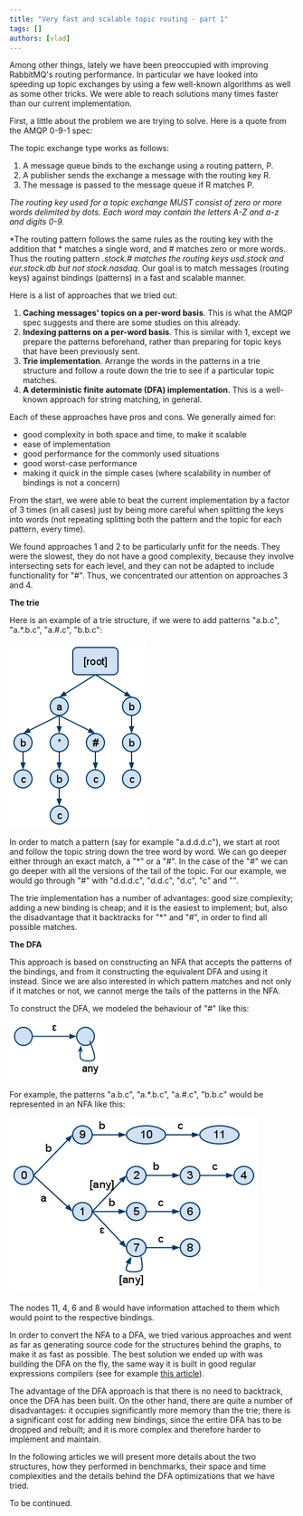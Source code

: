 ```yaml
---
title: "Very fast and scalable topic routing - part 1"
tags: []
authors: [vlad]
---
```


Among other things, lately we have been preoccupied with improving RabbitMQ's routing performance. In particular we have looked into speeding up topic exchanges by using a few well-known algorithms as well as some other tricks. We were able to reach solutions many times faster than our current implementation.

<!-- truncate -->

First, a little about the problem we are trying to solve. Here is a quote from the AMQP 0-9-1 spec:

The topic exchange type works as follows:

1. A message queue binds to the exchange using a routing pattern, P.
1. A publisher sends the exchange a message with the routing key R.
1. The message is passed to the message queue if R matches P.

*The routing key used for a topic exchange MUST consist of zero or more words delimited by dots. Each word may contain the letters A-Z and a-z and digits 0-9.*

*The routing pattern follows the same rules as the routing key with the addition that * matches a single word, and # matches zero or more words. Thus the routing pattern *.stock.# matches the routing keys usd.stock and eur.stock.db but not stock.nasdaq.*
Our goal is to match messages (routing keys) against bindings (patterns) in a fast and scalable manner.

Here is a list of approaches that we tried out:

1. **Caching messages' topics on a per-word basis**. This is what the AMQP spec suggests and there are some studies on this already.
2. **Indexing patterns on a per-word basis**. This is similar with 1, except we prepare the patterns beforehand, rather than preparing for topic keys that have been previously sent.
3. **Trie implementation**. Arrange the words in the patterns in a trie structure and follow a route down the trie to see if a particular topic matches.
4. **A deterministic finite automate (DFA) implementation**. This is a well-known approach for string matching, in general.

Each of these approaches have pros and cons. We generally aimed for:

* good complexity in both space and time, to make it scalable
* ease of implementation
* good performance for the commonly used situations
* good worst-case performance
* making it quick in the simple cases (where scalability in number of bindings is not a concern)

From the start, we were able to beat the current implementation by a factor of 3 times (in all cases) just by being more careful when splitting the keys into words (not repeating splitting both the pattern and the topic for each pattern, every time).

We found approaches 1 and 2 to be particularly unfit for the needs. They were the slowest, they do not have a good complexity, because they involve intersecting sets for each level, and they can not be adapted to include functionality for "#". Thus, we concentrated our attention on approaches 3 and 4.

**The trie**

Here is an example of a trie structure, if we were to add patterns "a.b.c", "a.*.b.c", "a.#.c", "b.b.c":

![](trie-example.png)

In order to match a pattern (say for example "a.d.d.d.c"), we start at root and follow the topic string down the tree word by word. We can go deeper either through an exact match, a "*" or a "#". In the case of the "#" we can go deeper with all the versions of the tail of the topic. For our example, we would go through "#" with "d.d.d.c", "d.d.c", "d.c", "c" and "".

The trie implementation has a number of advantages: good size complexity; adding a new binding is cheap; and it is the easiest to implement; but, also the disadvantage that it backtracks for "*" and "#", in order to find all possible matches.

**The DFA**

This approach is based on constructing an NFA that accepts the patterns of the bindings, and from it constructing the equivalent DFA and using it instead. Since we are also interested in which pattern matches and not only if it matches or not, we cannot merge the tails of the patterns in the NFA.

To construct the DFA, we modeled the behaviour of "#" like this:

![](modelling-hash.png)

For example, the patterns "a.b.c", "a.*.b.c", "a.#.c", "b.b.c" would be represented in an NFA like this:

![](nfa-example.png)

The nodes 11, 4, 6 and 8 would have information attached to them which would point to the respective bindings.

In order to convert the NFA to a DFA, we tried various approaches and went as far as generating source code for the structures behind the graphs, to make it as fast as possible. The best solution we ended up with was building the DFA on the fly, the same way it is built in good regular expressions compilers (see for example [this article](http://swtch.com/~rsc/regexp/regexp3.html)).

The advantage of the DFA approach is that there is no need to backtrack, once the DFA has been built. On the other hand, there are quite a number of disadvantages: it occupies significantly more memory than the trie; there is a significant cost for adding new bindings, since the entire DFA has to be dropped and rebuilt; and it is more complex and therefore harder to implement and maintain.

In the following articles we will present more details about the two structures, how they performed in benchmarks, their space and time complexities and the details behind the DFA optimizations that we have tried.

To be continued.
